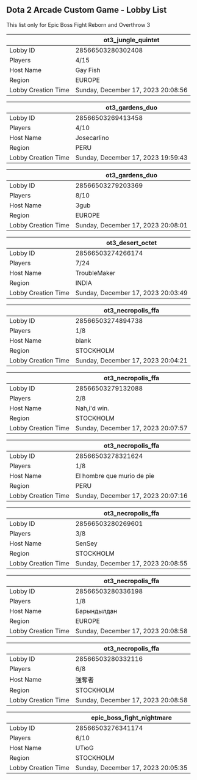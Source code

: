 ## Dota 2 Arcade Custom Game - Lobby List

This list only for Epic Boss Fight Reborn and Overthrow 3

|  | ot3_jungle_quintet |
| ------ | ------ |
| Lobby ID | 28566503280302408 |
| Players | 4/15 |
| Host Name | Gay Fish |
| Region | EUROPE |
| Lobby Creation Time | Sunday, December 17, 2023 20:08:56 |


|  | ot3_gardens_duo |
| ------ | ------ |
| Lobby ID | 28566503269413458 |
| Players | 4/10 |
| Host Name | Josecarlino |
| Region | PERU |
| Lobby Creation Time | Sunday, December 17, 2023 19:59:43 |


|  | ot3_gardens_duo |
| ------ | ------ |
| Lobby ID | 28566503279203369 |
| Players | 8/10 |
| Host Name | 3gub |
| Region | EUROPE |
| Lobby Creation Time | Sunday, December 17, 2023 20:08:01 |


|  | ot3_desert_octet |
| ------ | ------ |
| Lobby ID | 28566503274266174 |
| Players | 7/24 |
| Host Name | TroubleMaker |
| Region | INDIA |
| Lobby Creation Time | Sunday, December 17, 2023 20:03:49 |


|  | ot3_necropolis_ffa |
| ------ | ------ |
| Lobby ID | 28566503274894738 |
| Players | 1/8 |
| Host Name | blank |
| Region | STOCKHOLM |
| Lobby Creation Time | Sunday, December 17, 2023 20:04:21 |


|  | ot3_necropolis_ffa |
| ------ | ------ |
| Lobby ID | 28566503279132088 |
| Players | 2/8 |
| Host Name | Nah,i'd win. |
| Region | STOCKHOLM |
| Lobby Creation Time | Sunday, December 17, 2023 20:07:57 |


|  | ot3_necropolis_ffa |
| ------ | ------ |
| Lobby ID | 28566503278321624 |
| Players | 1/8 |
| Host Name | El hombre que murio de pie |
| Region | PERU |
| Lobby Creation Time | Sunday, December 17, 2023 20:07:16 |


|  | ot3_necropolis_ffa |
| ------ | ------ |
| Lobby ID | 28566503280269601 |
| Players | 3/8 |
| Host Name | SenSey |
| Region | STOCKHOLM |
| Lobby Creation Time | Sunday, December 17, 2023 20:08:55 |


|  | ot3_necropolis_ffa |
| ------ | ------ |
| Lobby ID | 28566503280336198 |
| Players | 1/8 |
| Host Name | Барындылдан |
| Region | EUROPE |
| Lobby Creation Time | Sunday, December 17, 2023 20:08:58 |


|  | ot3_necropolis_ffa |
| ------ | ------ |
| Lobby ID | 28566503280332116 |
| Players | 6/8 |
| Host Name | 強奪者 |
| Region | STOCKHOLM |
| Lobby Creation Time | Sunday, December 17, 2023 20:08:58 |


|  | epic_boss_fight_nightmare |
| ------ | ------ |
| Lobby ID | 28566503276341174 |
| Players | 6/10 |
| Host Name | UTюG |
| Region | STOCKHOLM |
| Lobby Creation Time | Sunday, December 17, 2023 20:05:35 |


